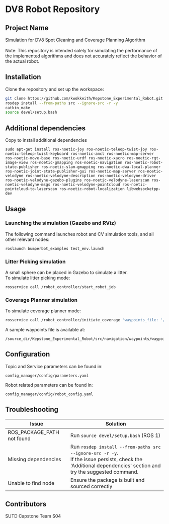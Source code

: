 
# DV8 Robot Repository

## Project Name
Simulation for DV8 Spot Cleaning and Coverage Planning Algorithm <br><br>
Note: This repository is intended solely for simulating the performance of the implemented algorithms and does not accurately reflect the behavior of the actual robot.

## Installation
Clone the repository and set up the workspace:
```sh
git clone https://github.com/kwokkeith/Kepstone_Experimental_Robot.git
rosdep install --from-paths src --ignore-src -r -y
catkin_make  
source devel/setup.bash  
```

## Additional dependencies
Copy to install additional dependencies
```
sudo apt-get install ros-noetic-joy ros-noetic-teleop-twist-joy ros-noetic-teleop-twist-keyboard ros-noetic-amcl ros-noetic-map-server ros-noetic-move-base ros-noetic-urdf ros-noetic-xacro ros-noetic-rqt-image-view ros-noetic-gmapping ros-noetic-navigation ros-noetic-robot-state-publisher ros-noetic-slam-gmapping ros-noetic-dwa-local-planner ros-noetic-joint-state-publisher-gui ros-noetic-map-server ros-noetic-velodyne ros-noetic-velodyne-description ros-noetic-velodyne-driver ros-noetic-velodyne-gazebo-plugins ros-noetic-velodyne-laserscan ros-noetic-velodyne-msgs ros-noetic-velodyne-pointcloud ros-noetic-pointcloud-to-laserscan ros-noetic-robot-localization libwebsocketpp-dev
```


## Usage
### Launching the simulation (Gazebo and RViz)
The following command launches robot and CV simulation tools, and all other relevant nodes:
```sh
roslaunch bumperbot_examples test_env.launch 
```

### Litter Picking simulation
A small sphere can be placed in Gazebo to simulate a litter. <br>
To simulate litter picking mode:
```sh
rosservice call /robot_controller/start_robot_job
```

### Coverage Planner simulation
To simulate coverage planner mode:
```sh
rosservice call /robot_controller/initiate_coverage "waypoints_file: '/path/to/waypoints.txt'"
```
A sample waypoints file is available at:
```
/source_dir/Kepstone_Experimental_Robot/src/navigation/waypoints/waypoints.txt
```


## Configuration
Topic and Service parameters can be found in:
```
config_manager/config/parameters.yaml
```
Robot related parameters can be found in:
```
config_manager/config/robot_config.yaml
```


## Troubleshooting
| Issue  | Solution |
|--------|----------|
| ROS_PACKAGE_PATH not found | Run `source devel/setup.bash` (ROS 1) |
| Missing dependencies | Run `rosdep install --from-paths src --ignore-src -r -y`. <br> If the issue persists, check the 'Additional dependencies' section and try the suggested command. |
| Unable to find node | Ensure the package is built and sourced correctly |


## Contributors
SUTD Capstone Team S04


